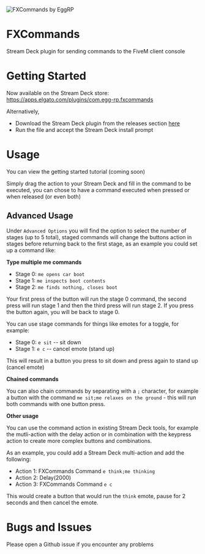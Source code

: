 ![FXCommands by EggRP](https://i.imgur.com/Uk1afn1.png 'FXCommands')

# FXCommands

Stream Deck plugin for sending commands to the FiveM client console

# Getting Started

Now available on the Stream Deck store: https://apps.elgato.com/plugins/com.egg-rp.fxcommands

Alternatively,
- Download the Stream Deck plugin from the releases section [here](https://github.com/EggRP/fxcommands/releases/)
- Run the file and accept the Stream Deck install prompt

# Usage

You can view the getting started tutorial (coming soon)

Simply drag the action to your Stream Deck and fill in the command to be executed, you can chose to have a command executed when pressed or when released (or even both)

## Advanced Usage

Under `Advanced Options` you will find the option to select the number of stages (up to 5 total), staged commands will change the buttons action in stages before returning back to the first stage, as an example you could set up a command like:

**Type multiple me commands**

- Stage 0: `me opens car boot`
- Stage 1: `me inspects boot contents`
- Stage 2: `me finds nothing, closes boot`

Your first press of the button will run the stage 0 command, the second press will run stage 1 and then the third press will run stage 2. If you press the button again, you will be back to stage 0.

You can use stage commands for things like emotes for a toggle, for example:

- Stage 0: `e sit` -- sit down
- Stage 1: `e c` -- cancel emote (stand up)

This will result in a button you press to sit down and press again to stand up (cancel emote)

**Chained commands**

You can also chain commands by separating with a `;` character, for example a button with the command `me sit;me relaxes on the ground` - this will run both commands with one button press.

**Other usage**

You can use the command action in existing Stream Deck tools, for example the mutli-action with the delay action or in combination with the keypress action to create more complex buttons and combinations.

As an example, you could add a Stream Deck multi-action and add the following:

- Action 1: FXCommands Command `e think;me thinking`
- Action 2: Delay(2000)
- Action 3: FXCommands Command `e c`

This would create a button that would run the `think` emote, pause for 2 seconds and then cancel the emote.

# Bugs and Issues

Please open a Github issue if you encounter any problems
